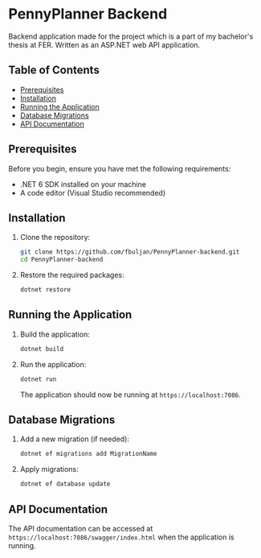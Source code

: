 # PennyPlanner Backend

Backend application made for the project which is a part of my bachelor's thesis at FER. Written as an ASP.NET web API application.

## Table of Contents

- [Prerequisites](#prerequisites)
- [Installation](#installation)
- [Running the Application](#running-the-application)
- [Database Migrations](#database-migrations)
- [API Documentation](#api-documentation)

## Prerequisites

Before you begin, ensure you have met the following requirements:

- .NET 6 SDK installed on your machine
- A code editor (Visual Studio recommended)

## Installation

1. Clone the repository:

    ```bash
    git clone https://github.com/fbuljan/PennyPlanner-backend.git
    cd PennyPlanner-backend
    ```

2. Restore the required packages:

    ```bash
    dotnet restore
    ```

## Running the Application

1. Build the application:

    ```bash
    dotnet build
    ```

2. Run the application:

    ```bash
    dotnet run
    ```

    The application should now be running at `https://localhost:7086`.

## Database Migrations

1. Add a new migration (if needed):

    ```bash
    dotnet ef migrations add MigrationName
    ```

2. Apply migrations:

    ```bash
    dotnet ef database update
    ```

## API Documentation

The API documentation can be accessed at `https://localhost:7086/swagger/index.html` when the application is running.
